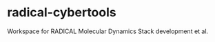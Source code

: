 radical-cybertools
==================

Workspace for RADICAL Molecular Dynamics Stack development et al.
